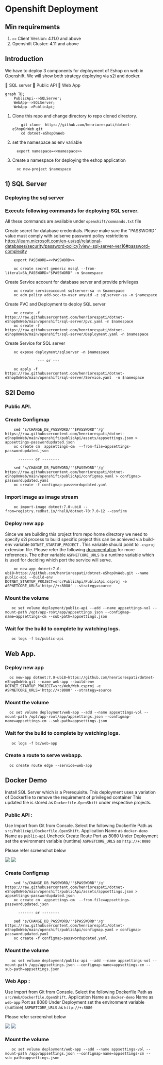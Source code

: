 # Openshift Deployment

## Min requirements

1) `oc` Client Version: 4.11.0 and above
2) Openshift Cluster: 4.11 and above

## Introduction

We have to deploy 3 components for deployment of Eshop on web in Openshift. We will show both strategy deploying via s2i and docker.

:small_blue_diamond: SQL server
:small_blue_diamond: Public API
:small_blue_diamond: Web App

```mermaid
graph TD;
    PublicApi-->SQLServer;
    WebApp-->SQLServer;
    WebApp-->PublicApi;
```    
   

   1) Clone this repo and change directory to repo cloned directory.

        ``` 
            git clone  https://github.com/henriorespati/dotnet-eShopOnWeb.git
            cd dotnet-eShopOnWeb
        ```    
   2) set the namespace as env variable

            export namespace=<<namespace>> 
   3) Create a namespace for deploying the eshop application

            oc new-project $namespace


## 1) SQL Server
   
   ### Deploying the sql server

   ### Execute following commands for deploying SQL server. 
   
   All these commands are available under `openshift/commands.txt` file

   

   Create secret for database credentials. Please make sure the "PASSWORD" value must comply with sqlserve password policy restrictions https://learn.microsoft.com/en-us/sql/relational-databases/security/password-policy?view=sql-server-ver16#password-complexity

        export PASSWORD=<<PASSWORD>>

        oc create secret generic mssql --from-literal=SA_PASSWORD="$PASSWORD" -n $namespace

   Create Service account for database server and provide privileges     
   
        oc create serviceaccount sqlserver-sa -n $namespace
        oc adm policy add-scc-to-user anyuid -z sqlserver-sa -n $namespace

   Create PVC and Deployment to deploy SQL server 

        oc create -f https://raw.githubusercontent.com/henriorespati/dotnet-eShopOnWeb/main/openshift/sql-server/pvc.yaml -n $namespace
        oc create -f https://raw.githubusercontent.com/henriorespati/dotnet-eShopOnWeb/main/openshift/sql-server/Deployment.yaml -n $namespace

   Create Service for SQL server

        oc expose deployment/sqlserver -n $namespace

                   --- or ---

        oc apply -f https://raw.githubusercontent.com/henriorespati/dotnet-eShopOnWeb/main/openshift/sql-server/Service.yaml  -n $namespace 



## S2I Demo

 ### Public API.

 ### Create Configmap

        sed 's/CHANGE_DB_PASSWORD/'"$PASSWORD"'/g' https://raw.githubusercontent.com/henriorespati/dotnet-eShopOnWeb/main/openshift/publicApi/assets/appsettings.json > appsettings-passwordupdated.json
        oc create cm  appsettings-cm  --from-file=appsettings-passwordupdated.json
        
          ------- or --------

        sed 's/CHANGE_DB_PASSWORD/'"$PASSWORD"'/g' https://raw.githubusercontent.com/henriorespati/dotnet-eShopOnWeb/main/openshift/publicApi/configmap.yaml > configmap-passwordupdated.yaml
        oc create -f configmap-passwordupdated.yaml


### Import image as image stream
       
        oc import-image dotnet:7.0-ubi8 --from=registry.redhat.io/rhel8/dotnet-70:7.0-12 --confirm

### Deploy new app

Since we are building this project from repo home directory we need to specify s2i process to build specific project this can be achieved via build-env variable `DOTNET_STARTUP_PROJECT` . This variable should point to `.csproj` extension file. Please refer the following [documentation](https://github.com/redhat-developer/s2i-dotnetcore/tree/main/7.0/build#environment-variables) for more references. The other variable `ASPNETCORE_URLS` is a runtime variable which is used for deciding which port the service will serve.

        oc new-app dotnet:7.0-ubi8~https://github.com/henriorespati/dotnet-eShopOnWeb.git --name public-api --build-env DOTNET_STARTUP_PROJECT=src/PublicApi/PublicApi.csproj -e ASPNETCORE_URLS='http://+:8080' --strategy=source

### Mount the volume 

       oc set volume deployment/public-api --add --name appsettings-vol --mount-path /opt/app-root/app/appsettings.json --configmap-name=appsettings-cm --sub-path=appsettings.json
       
       
### Wait for the build to complete by watching logs.

       oc logs -f bc/public-api


## Web App. 

### Deploy new app

      oc new-app dotnet:7.0-ubi8~https://github.com/henriorespati/dotnet-eShopOnWeb.git --name web-app --build-env DOTNET_STARTUP_PROJECT=src/Web/Web.csproj -e ASPNETCORE_URLS='http://+:8080' --strategy=source

### Mount the volume       

      oc set volume deployment/web-app --add --name appsettings-vol --mount-path /opt/app-root/app/appsettings.json --configmap-name=appsettings-cm --sub-path=appsettings.json
      
      
### Wait for the build to complete by watching logs.

       oc logs -f bc/web-app      


### Create a route to serve webapp.   

      oc create route edge --service=web-app


## Docker Demo

Install SQL Server which is a Prerequisite. This deployment uses a variation of Dockerfile to remove the requirement of privileged container This updated file is stored as `Dockerfile.OpenShift` under respective projects.

 ### Public API :

 Use Import from Git from Console. Select the following
 Dockerfile Path as `src/PublicApi/Dockerfile.OpenShift`. 
 Application Name as `docker-demo`
 Name as `public-api`
 Uncheck Create Route
 Port as 8080
 Under Deployment set the environment variable (runtime) `ASPNETCORE_URLS` as `http://+:8080`

 Please refer screenshot below

 ![](/openshift/publicApi/assets/public-api-docker-1.png) 
 ![](/openshift/publicApi/assets/public-api-docker-2.png)

 ### Create Configmap

        sed 's/CHANGE_DB_PASSWORD/'"$PASSWORD"'/g' https://raw.githubusercontent.com/henriorespati/dotnet-eShopOnWeb/main/openshift/publicApi/assets/appsettings.json > appsettings-passwordupdated.json
        oc create cm  appsettings-cm  --from-file=appsettings-passwordupdated.json
        
          ------- or --------

        sed 's/CHANGE_DB_PASSWORD/'"$PASSWORD"'/g' https://raw.githubusercontent.com/henriorespati/dotnet-eShopOnWeb/main/openshift/publicApi/configmap.yaml > configmap-passwordupdated.yaml
        oc create -f configmap-passwordupdated.yaml

### Mount the volume 

       oc set volume deployment/public-api --add --name appsettings-vol --mount-path /app/appsettings.json --configmap-name=appsettings-cm --sub-path=appsettings.json
        


### Web App :

 Use Import from Git from Console. Select the following
 Dockerfile Path as `src/Web/Dockerfile.OpenShift`. 
 Application Name as `docker-demo`
 Name as `web-app`
 Port as 8080
 Under Deployment set the environment variable (runtime) `ASPNETCORE_URLS` as `http://+:8080`

 Please refer screenshot below

 ![](/openshift/web-app/assets/web-app-docker-1.png) 
 ![](/openshift/web-app/assets/web-app-docker-2.png)


### Mount the volume 

       oc set volume deployment/web-app --add --name appsettings-vol --mount-path /app/appsettings.json --configmap-name=appsettings-cm --sub-path=appsettings.json
        

 
